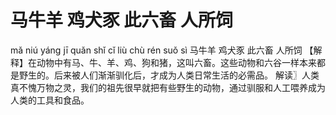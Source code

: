 # 马牛羊     鸡犬豕     此六畜     人所饲

mǎ niú yáng 	jī quǎn shǐ 	cǐ liù chù 	rén suǒ sì
马牛羊 	鸡犬豕 	此六畜 	人所饲
【解释】在动物中有马、牛、羊、鸡、狗和猪，这叫六畜。这些动物和六谷一样本来都是野生的。后来被人们渐渐驯化后，才成为人类日常生活的必需品。
解读〗人类真不愧万物之灵，我们的祖先很早就把有些野生的动物，通过驯服和人工喂养成为人类的工具和食品。

